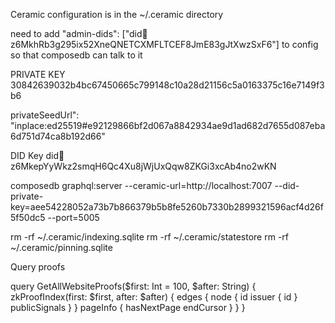 Ceramic configuration is in the ~/.ceramic directory

need to add "admin-dids": ["did:key:z6MkhRb3g295ix52XneQNETCXMFLTCEF8JmE83gJtXwzSxF6"] to config so that composedb can talk to it



PRIVATE KEY
30842639032b4bc67450665c799148c10a28d21156c5a0163375c16e7149f3b6


privateSeedUrl": "inplace:ed25519#e92129866bf2d067a8842934ae9d1ad682d7655d087eba6d751d74ca8b192d66"

DID Key
did:key:z6MkepYyWkz2smqH6Qc4Xu8jWjUxQqw8ZKGi3xcAb4no2wKN


composedb graphql:server --ceramic-url=http://localhost:7007 --did-private-key=aee54228052a73b7b866379b5b8fe5260b7330b2899321596acf4d26f5f50dc5 --port=5005

rm -rf ~/.ceramic/indexing.sqlite
rm -rf ~/.ceramic/statestore
rm -rf ~/.ceramic/pinning.sqlite

Query proofs

query GetAllWebsiteProofs($first: Int = 100, $after: String) {
  zkProofIndex(first: $first, after: $after) {
    edges {
      node {
        id
        issuer {
          id
        }
        publicSignals
      }
    }
    pageInfo {
      hasNextPage
      endCursor
    }
  }
}